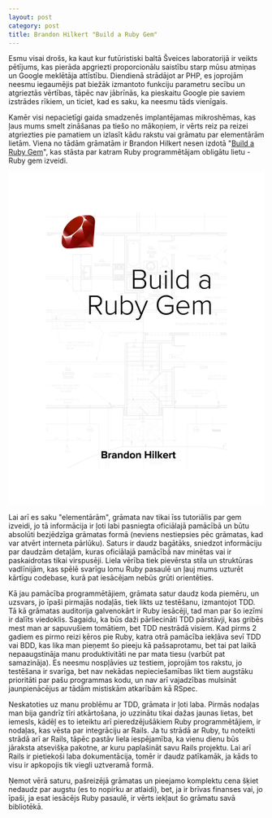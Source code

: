 ```yaml
---
layout: post
category: post
title: Brandon Hilkert "Build a Ruby Gem"
---
```


Esmu visai drošs, ka kaut kur futūristiski baltā Šveices laboratorijā ir veikts pētījums, kas pierāda apgriezti proporcionālu saistību starp mūsu atmiņas un Google meklētāja attīstību. Diendienā strādājot ar PHP, es joprojām neesmu iegaumējis pat biežāk izmantoto funkciju parametru secību un atgrieztās vērtības, tāpēc nav jābrīnās, ka pieskaitu Google pie saviem izstrādes rīkiem, un ticiet, kad es saku, ka neesmu tāds vienīgais.

Kamēr visi nepacietīgi gaida smadzenēs implantējamas mikroshēmas, kas ļaus mums smelt zināšanas pa tiešo no mākoņiem, ir vērts reiz pa reizei atgriezties pie pamatiem un izlasīt kādu rakstu vai grāmatu par elementārām lietām. Viena no tādām grāmatām ir Brandon Hilkert nesen izdotā "[Build a Ruby Gem](http://brandonhilkert.com/books/build-a-ruby-gem/?utm_source=bh-com&utm_medium=web&utm_campaign=launch)", kas stāsta par katram Ruby programmētājam obligātu lietu - Ruby gem izveidi.

![](/public/images/posts/build-a-ruby-gem.jpg)

Lai arī es saku "elementārām", grāmata nav tikai īss tutoriālis par gem izveidi, jo tā informācija ir ļoti labi pasniegta oficiālajā pamācībā un būtu absolūti bezjēdzīga grāmatas formā (neviens nestiepsies pēc grāmatas, kad var atvērt interneta pārlūku). Saturs ir daudz bagātāks, sniedzot informāciju par daudzām detaļām, kuras oficiālajā pamācībā nav minētas vai ir paskaidrotas tikai virspusēji. Liela vērība tiek pievērsta stila un struktūras vadlīnijām, kas spēlē svarīgu lomu Ruby pasaulē un ļauj mums uzturēt kārtīgu codebase, kurā pat iesācējam nebūs grūti orientēties.

Kā jau pamācība programmētājiem, grāmata satur daudz koda piemēru, un uzsvars, jo īpaši pirmajās nodaļās, tiek likts uz testēšanu, izmantojot TDD. Tā kā grāmatas auditorija galvenokārt ir Ruby iesācēji, tad man par šo iezīmi ir dalīts viedoklis. Sagaidu, ka būs daži pārliecināti TDD pārstāvji, kas gribēs mest man ar sapuvušiem tomātiem, bet TDD nestrādā visiem. Kad pirms 2 gadiem es pirmo reizi ķēros pie Ruby, katra otrā pamācība iekļāva sevī TDD vai BDD, kas lika man pieņemt šo pieeju kā pašsaprotamu, bet tai pat laikā nepaaugstināja manu produktivitāti ne par mata tiesu (varbūt pat samazināja). Es neesmu nospļāvies uz testiem, joprojām tos rakstu, jo testēšana ir svarīga, bet nav nekādas nepieciešamības likt tiem augstāku prioritāti par pašu programmas kodu, un nav arī vajadzības mulsināt jaunpienācējus ar tādām mistiskām atkarībām kā RSpec.

Neskatoties uz manu problēmu ar TDD, grāmata ir ļoti laba. Pirmās nodaļas man bija gandrīz tīri atkārtošana, jo uzzinātu tikai dažas jaunas lietas, bet iemesls, kādēļ es to ieteiktu arī pieredzējušākiem Ruby programmētājiem, ir nodaļas, kas vēsta par integrāciju ar Rails. Ja tu strādā ar Ruby, tu noteikti strādā arī ar Rails, tāpēc pastāv liela iespējamība, ka vienu dienu būs jāraksta atsevišķa pakotne, ar kuru paplašināt savu Rails projektu. Lai arī Rails ir pietiekoši laba dokumentācija, tomēr ir daudz patīkamāk, ja kāds to visu ir apkopojis tik viegli uztveramā formā.

Ņemot vērā saturu, pašreizējā grāmatas un pieejamo komplektu cena šķiet nedaudz par augstu (es to nopirku ar atlaidi), bet, ja ir brīvas finanses vai, jo īpaši, ja esat iesācējs Ruby pasaulē, ir vērts iekļaut šo grāmatu savā bibliotēkā.
